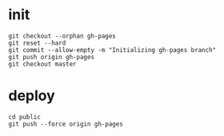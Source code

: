 

# init
```shell
git checkout --orphan gh-pages
git reset --hard
git commit --allow-empty -m "Initializing gh-pages branch"
git push origin gh-pages
git checkout master
```

# deploy
```shell
cd public
git push --force origin gh-pages

```

